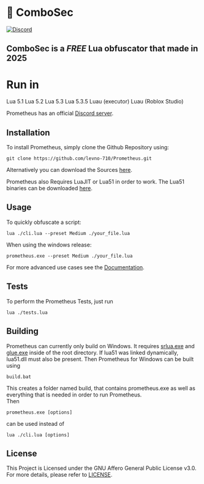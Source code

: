 # 📜 ComboSec
[![Discord](https://discord.gg/6cpCsgRctM)](https://discord.gg/6cpCsgRctM)
## ComboSec is a *FREE* Lua obfuscator that made in 2025

# Run in
Lua 5.1
Lua 5.2
Lua 5.3
Lua 5.3.5
Luau (executor) 
Luau (Roblox Studio) 

Prometheus has an official [Discord server](https://discord.gg/U8h4d4Rf64).

## Installation
To install Prometheus, simply clone the Github Repository using:

```batch
git clone https://github.com/levno-710/Prometheus.git
```

Alternatively you can download the Sources [here](https://github.com/prometheus-lua/Prometheus/archive/refs/heads/master.zip).

Prometheus also Requires LuaJIT or Lua51 in order to work. The Lua51 binaries can be downloaded [here](https://sourceforge.net/projects/luabinaries/files/5.1.5/Tools%20Executables/).

## Usage
To quickly obfuscate a script:
```batch
lua ./cli.lua --preset Medium ./your_file.lua
```
When using the windows release:
```batch
prometheus.exe --preset Medium ./your_file.lua
```
For more advanced use cases see the [Documentation](https://levno-710.gitbook.io/prometheus/).
## Tests
To perform the Prometheus Tests, just run
```batch
lua ./tests.lua
```

## Building
Prometheus can currently only build on Windows.
It requires [srlua.exe](https://github.com/LuaDist/srlua) and [glue.exe](https://github.com/LuaDist/srlua) inside of the root directory. If lua51 was linked dynamically, lua51.dll must also be present. Then Prometheus for Windows can be built using
```batch
build.bat
```
This creates a folder named build, that contains prometheus.exe as well as everything that is needed in order to run Prometheus.   
Then
```batch
prometheus.exe [options]
```
can be used instead of
```batch
lua ./cli.lua [options]
```

## License
This Project is Licensed under the GNU Affero General Public License v3.0. For more details, please refer to [LICENSE](https://github.com/levno-710/Prometheus/blob/master/LICENSE).
